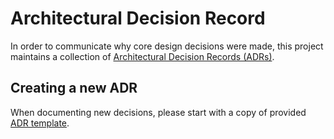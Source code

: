 # Architectural Decision Record

In order to communicate why core design decisions were made, this project maintains a collection of [Architectural Decision Records (ADRs)](https://adr.github.io/).

## Creating a new ADR

When documenting new decisions, please start with a copy of provided [ADR template](./TEMPLATE.md).
